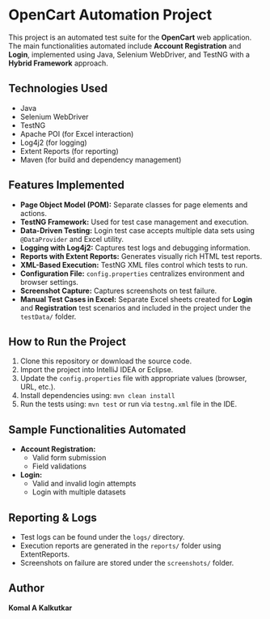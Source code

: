 
# OpenCart Automation Project

This project is an automated test suite for the **OpenCart** web application. The main functionalities automated include **Account Registration** and **Login**, implemented using Java, Selenium WebDriver, and TestNG with a **Hybrid Framework** approach.

## Technologies Used

- Java  
- Selenium WebDriver  
- TestNG  
- Apache POI (for Excel interaction)  
- Log4j2 (for logging)  
- Extent Reports (for reporting)  
- Maven (for build and dependency management)

## Features Implemented

- **Page Object Model (POM):** Separate classes for page elements and actions.
- **TestNG Framework:** Used for test case management and execution.
- **Data-Driven Testing:** Login test case accepts multiple data sets using `@DataProvider` and Excel utility.
- **Logging with Log4j2:** Captures test logs and debugging information.
- **Reports with Extent Reports:** Generates visually rich HTML test reports.
- **XML-Based Execution:** TestNG XML files control which tests to run.
- **Configuration File:** `config.properties` centralizes environment and browser settings.
- **Screenshot Capture:** Captures screenshots on test failure.
- **Manual Test Cases in Excel:** Separate Excel sheets created for **Login** and **Registration** test scenarios and included in the project under the `testData/` folder.

## How to Run the Project

1. Clone this repository or download the source code.  
2. Import the project into IntelliJ IDEA or Eclipse.  
3. Update the `config.properties` file with appropriate values (browser, URL, etc.).  
4. Install dependencies using: `mvn clean install`  
5. Run the tests using: `mvn test` or run via `testng.xml` file in the IDE.

## Sample Functionalities Automated

- **Account Registration:**
  - Valid form submission
  - Field validations
- **Login:**
  - Valid and invalid login attempts
  - Login with multiple datasets

## Reporting & Logs

- Test logs can be found under the `logs/` directory.  
- Execution reports are generated in the `reports/` folder using ExtentReports.  
- Screenshots on failure are stored under the `screenshots/` folder.

## Author

**Komal A Kalkutkar**  

